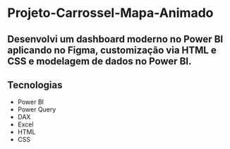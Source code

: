 # Projeto-Carrossel-Mapa-Animado

## Desenvolvi um dashboard moderno no Power BI aplicando no Figma, customização via HTML e CSS e modelagem de dados no Power BI.

## Tecnologias
- Power BI
- Power Query
- DAX
- Excel
- HTML
- CSS

